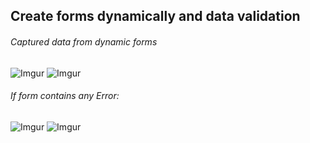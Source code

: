 
## Create forms dynamically and data validation 


###### Captured data from dynamic forms

![Imgur](https://i.imgur.com/7dbJWes.png)   ![Imgur](https://i.imgur.com/lWlhRSm.png)  


###### If form contains any Error:

![Imgur](https://i.imgur.com/Byjz5O2.png)    ![Imgur](https://i.imgur.com/052cFTM.png)
